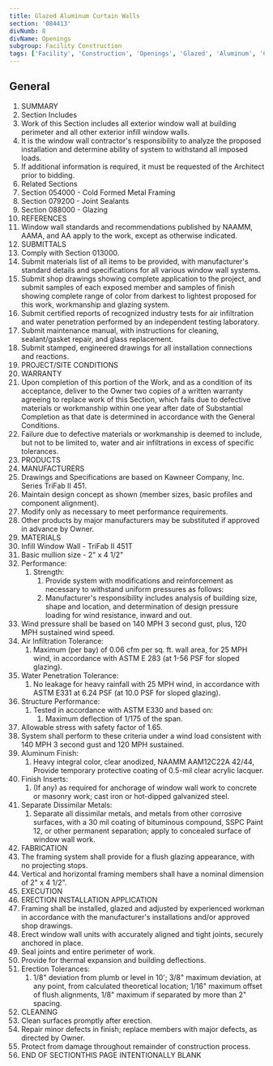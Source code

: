 ```yaml
---
title: Glazed Aluminum Curtain Walls
section: '084413'
divNumb: 8
divName: Openings
subgroup: Facility Construction
tags: ['Facility', 'Construction', 'Openings', 'Glazed', 'Aluminum', 'Curtain', 'Walls']
---
```



## General

   1. SUMMARY
   1. Section Includes
   1. Work of this Section includes all exterior window wall at building perimeter and all other exterior infill window walls.
   1. It is the window wall contractor's responsibility to analyze the proposed installation and determine ability of system to withstand all imposed loads.
   1. If additional information is required, it must be requested of the Architect prior to bidding.
   1. Related Sections
   1. Section 054000 - Cold Formed Metal Framing
   1. Section 079200 - Joint Sealants
   1. Section 088000 - Glazing
   1. REFERENCES
   1. Window wall standards and recommendations published by NAAMM, AAMA, and AA apply to the work, except as otherwise indicated.
   1. SUBMITTALS
   1. Comply with Section 013000.
   1. Submit materials list of all items to be provided, with manufacturer's standard details and specifications for all various window wall systems.
   1. Submit shop drawings showing complete application to the project, and submit samples of each exposed member and samples of finish showing complete range of color from darkest to lightest proposed for this work, workmanship and glazing system.
   1. Submit certified reports of recognized industry tests for air infiltration and water penetration performed by an independent testing laboratory.
   1. Submit maintenance manual, with instructions for cleaning, sealant/gasket repair, and glass replacement.
   1. Submit stamped, engineered drawings for all installation connections and reactions.
   1. PROJECT/SITE CONDITIONS
   1. WARRANTY
   1. Upon completion of this portion of the Work, and as a condition of its acceptance, deliver to the Owner two copies of a written warranty agreeing to replace work of this Section, which fails due to defective materials or workmanship within one year after date of Substantial Completion as that date is determined in accordance with the General Conditions.
   1. Failure due to defective materials or workmanship is deemed to include, but not to be limited to, water and air infiltrations in excess of specific tolerances.
   1. PRODUCTS
   1. MANUFACTURERS
   1. Drawings and Specifications are based on Kawneer Company, Inc. Series TriFab II 451.
   1. Maintain design concept as shown (member sizes, basic profiles and component alignment).
   1. Modify only as necessary to meet performance requirements.
   1. Other products by major manufacturers may be substituted if approved in advance by Owner.
   1. MATERIALS
   1. Infill Window Wall - TriFab II 451T
   1. Basic mullion size - 2" x 4 1/2"
   1. Performance:
      1. Strength:
            1. Provide system with modifications and reinforcement as necessary to withstand uniform pressures as follows:
         1. Manufacturer's responsibility includes analysis of building size, shape and location, and determination of design pressure loading for wind resistance, inward and out.
   1. Wind pressure shall be based on 140 MPH 3 second gust, plus, 120 MPH sustained wind speed.
   1. Air Infiltration Tolerance:
      1. Maximum (per bay) of 0.06 cfm per sq. ft. wall area, for 25 MPH wind, in accordance with ASTM E 283 (at 1-56 PSF for sloped glazing).
   1. Water Penetration Tolerance:
      1. No leakage for heavy rainfall with 25 MPH wind, in accordance with ASTM E331 at 6.24 PSF (at 10.0 PSF for sloped glazing).
   1. Structure Performance:
      1. Tested in accordance with ASTM E330 and based on:
            1. Maximum deflection of 1/175 of the span.
   1. Allowable stress with safety factor of 1.65.
   1. System shall perform to these criteria under a wind load consistent with 140 MPH 3 second gust and 120 MPH sustained.
   1. Aluminum Finish:
      1. Heavy integral color, clear anodized, NAAMM AAM12C22A 42/44, Provide temporary protective coating of 0.5-mil clear acrylic lacquer.
   1. Finish Inserts:
      1. (If any) as required for anchorage of window wall work to concrete or masonry work; cast iron or hot-dipped galvanized steel.
   1. Separate Dissimilar Metals:
      1. Separate all dissimilar metals, and metals from other corrosive surfaces, with a 30 mil coating of bituminous compound, SSPC Paint 12, or other permanent separation; apply to concealed surface of window wall work.
   1. FABRICATION
   1. The framing system shall provide for a flush glazing appearance, with no projecting stops.
   1. Vertical and horizontal framing members shall have a nominal dimension of 2" x 4 1/2".
   1. EXECUTION
   1. ERECTION INSTALLATION APPLICATION
   1. Framing shall be installed, glazed and adjusted by experienced workman in accordance with the manufacturer's installations and/or approved shop drawings.
   1. Erect window wall units with accurately aligned and tight joints, securely anchored in place.
   1. Seal joints and entire perimeter of work.
   1. Provide for thermal expansion and building deflections.
   1. Erection Tolerances:
      1. 1/8" deviation from plumb or level in 10'; 3/8" maximum deviation, at any point, from calculated theoretical location; 1/16" maximum offset of flush alignments, 1/8" maximum if separated by more than 2" spacing.
   1. CLEANING
   1. Clean surfaces promptly after erection.
   1. Repair minor defects in finish; replace members with major defects, as directed by Owner.
   1. Protect from damage throughout remainder of construction process.
1. END OF SECTIONTHIS PAGE INTENTIONALLY BLANK

